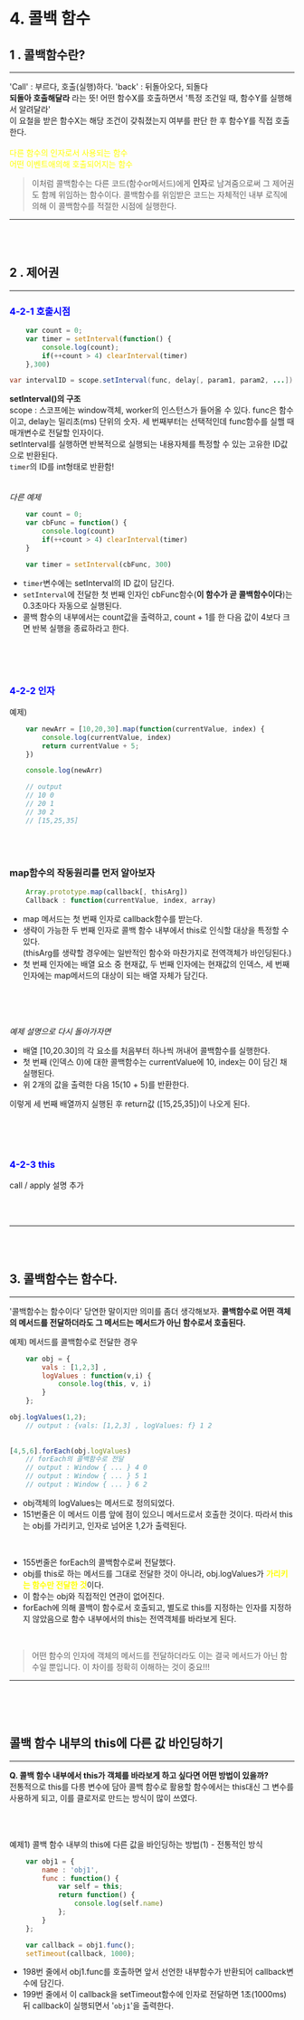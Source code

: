 # 4. 콜백 함수


## 1 . 콜백함수란?

---

'Call' : 부르다, 호출(실행)하다. 'back' : 뒤돌아오다, 되돌다 <br>
**되돌아 호출해달라** 라는 뜻! 어떤 함수X를 호출하면서 '특정 조건일 때, 함수Y를 실행해서 알려달라'
<br>
이 요철을 받은 함수X는 해당 조건이 갖춰졌는지 여부를 판단 한 후 함수Y를 직접 호출한다.
<br>
<br>
<span style="color: yellow">
다른 함수의 인자로서 사용되는 함수 <br>
어떤 이벤트애의해 호출되어지는 함수 
</span>

> 이처럼 콜백함수는 다른 코드(함수or메서드)에게 **인자**로 남겨줌으로써 그 제어권도 함께 위임하는 함수이다. 콜백함수를 위임받은 코드는 자체적인 내부 로직에 의해 이 콜백함수를 적절한 시점에 실행한다.

---

<br>
<br>

## 2 . 제어권

---

### <span style="color: blue"> 4-2-1 호출시점 </span>

```javascript
    var count = 0;
    var timer = setInterval(function() {
        console.log(count);
        if(++count > 4) clearInterval(timer)
    },300)
```

```java
var intervalID = scope.setInterval(func, delay[, param1, param2, ...])
```

**setInterval()의 구조** <br>
scope : 스코프에는 window객체, worker의 인스턴스가 들어올 수 있다.
func은 함수이고, delay는 밀리초(ms) 단위의 숫자. 세 번째부터는 선택적인데 func함수를 실핼 때 매개변수로 전달할 인자이다. 
<br>
setInterval를 실행하면 반복적으로 실행되는 내용자체를 특정할 수 있는 고유한 ID값으로 반환된다.
<br>
`timer`의 ID를 int형태로 반환함!
<br>
<br>
<br>
*다른 예제*
<br>

```javascript
    var count = 0;
    var cbFunc = function() {
        console.log(count)
        if(++count > 4) clearInterval(timer)
    }

    var timer = setInterval(cbFunc, 300)
```

- `timer`변수에는 setInterval의 ID 값이 담긴다.
- `setInterval`에 전달한 첫 번째 인자인 cbFunc함수(**이 함수가 곧 콜백함수이다**)는 0.3초마다 자동으로 실행된다.
- 콜백 함수의 내부에서는 count값을 출력하고, count + 1를 한 다음 값이 4보다 크면 반복 실행을 종료하라고 한다.

<br>
<br>
<br>


### <span style="color: blue">  4-2-2 인자

예제)

```javascript
    var newArr = [10,20,30].map(function(currentValue, index) {
        console.log(currentValue, index)
        return currentValue + 5;
    })

    console.log(newArr)

    // output
    // 10 0
    // 20 1
    // 30 2
    // [15,25,35]
```
<br>
<br>


### **map함수의 작동원리를 먼저 알아보자**

```javascript
    Array.prototype.map(callback[, thisArg])
    Callback : function(currentValue, index, array)
```
- map 메서드는 첫 번째 인자로 callback함수를 받는다.
- 생략이 가능한 두 번째 인자로 콜백 함수 내부에서 this로 인식할 대상을 특정할 수 있다.<br>
(thisArg를 생략할 경우에는 일반적인 함수와 마찬가지로 전역객체가 바인딩된다.)
- 첫 번째 인자에는 배열 요소 중 현재값, 두 번째 인자에는 현재값의 인덱스, 세 번째 인자에는 map메서드의 대상이 되는 배열 자체가 담긴다.

<br>
<br>
<br>

*예제 설명으로 다시 돌아가자면*

- 배열 [10,20.30]의 각 요소를 처음부터 하나씩 꺼내어 콜백함수를 실행한다.
- 첫 번째 (인덱스 0)에 대한 콜백함수는 currentValue에 10, index는 0이 담긴 채 실행된다.
- 위 2개의 값을 출력한 다음 15(10 + 5)를 반환한다.

이렇게 세 번째 배열까지 실행된 후 return값 ([15,25,35])이 나오게 된다.

<br>
<br>
<br>

### <span style="color: blue">  4-2-3 this
call / apply 설명 추가

<br>
<br>

---

<br>
<br>

## 3. 콜백함수는 함수다.
---

'콜백함수는 함수이다' 당연한 말이지만 의미를 좀더 생각해보자. **콜백함수로 어떤 객체의 메서드를 전달하더라도 그 메서드는 메서드가 아닌 함수로서 호출된다.**

예제) 메서드를 콜백함수로 전달한 경우

```javascript
    var obj = {
        vals : [1,2,3] ,
        logValues : function(v,i) {
            console.log(this, v, i)
        }
    };

obj.logValues(1,2);
    // output : {vals: [1,2,3] , logValues: f} 1 2
    
    
[4,5,6].forEach(obj.logValues)
    // forEach의 콜백함수로 전달
    // output : Window { ... } 4 0
    // output : Window { ... } 5 1
    // output : Window { ... } 6 2
```
- obj객체의 logValues는 메서드로 정의되었다.
- 151번줄은 이 메서드 이름 앞에 점이 있으니 메서드로서 호출한 것이다.
따라서 this는 obj를 가리키고, 인자로 넘어온 1,2가 출력된다.
<br>

- 155번줄은 forEach의 콜백함수로써 전달했다.
- obj를 this로 하는 메서드를 그대로 전달한 것이 아니라, obj.logValues가 <span style="color: yellow">**가리키는 함수만 전달한 것**</span>이다.
- 이 함수는 obj와 직접적인 연관이 없어진다.
- forEach에 의해 콜백이 함수로서 호출되고, 별도로 this를 지정하는 인자를 지정하지 않았음으로 함수 내부에서의 this는 전역객체를 바라보게 된다.

<br>

> 어떤 함수의 인자에 객체의 메서드를 전달하더라도 이는 결국 메서드가 아닌 함수일 뿐입니다. 이 차이를 정확히 이해하는 것이 중요!!!

---
<br><br><br>

## 콜백 함수 내부의 this에 다른 값 바인딩하기
---
**Q. 콜백 함수 내부에서 this가 객체를 바라보게 하고 싶다면 어떤 방법이 있을까?**
<br>
전통적으로 this를 다릉 변수에 담아 콜백 함수로 활용할 함수에서는 this대신 그 변수를 사용하게 되고, 이를 클로저로 만드는 방식이 많이 쓰였다.

<br><br>

예제1) 콜백 함수 내부의 this에 다른 값을 바인딩하는 방법(1) - 전통적인 방식
```javascript
    var obj1 = {
        name : 'obj1',
        func : function() {
            var self = this;
            return function() {
                console.log(self.name)
            };
        }
    };

    var callback = obj1.func();
    setTimeout(callback, 1000);
```
- 198번 줄에서 obj1.func를 호출하면 앞서 선언한 내부함수가 반환되어 callback변수에 담긴다.
- 199번 줄에서 이 callback을 setTimeout함수에 인자로 전달하면 1초(1000ms) 뒤 callback이 실행되면서 '`obj1`'을 출력한다.
